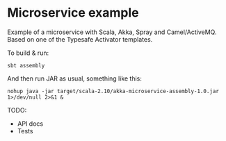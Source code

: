 Microservice example
=================

Example of a microservice with Scala, Akka, Spray and Camel/ActiveMQ. Based on one of the Typesafe Activator templates.

To build & run:
```
sbt assembly
```

And then run JAR as usual, something like this:
```
nohup java -jar target/scala-2.10/akka-microservice-assembly-1.0.jar 1>/dev/null 2>&1 &
```


TODO:
- API docs
- Tests